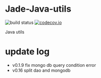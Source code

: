 Jade-Java-utils
===============

![build status](https://travis-ci.org/Jade-Shan/Jade-Java-utils.svg)
[![codecov.io](https://codecov.io/github/Jade-Shan/Jade-Java-utils/coverage.svg?branch=master)](https://codecov.io/github/Jade-Shan/Jade-Java-utils?branch=master)


Java utils

update log
===============

* v0.1.9 fix mongo db query condition error
* v0.16 split dao and mongodb
